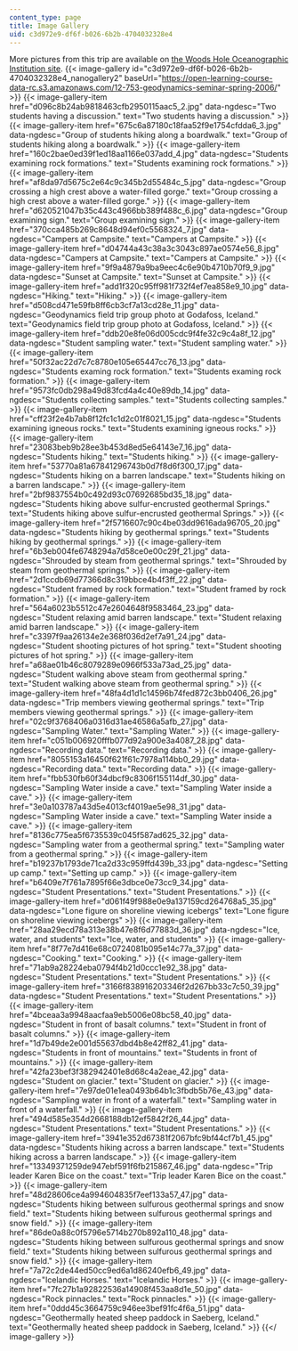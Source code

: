 ```yaml
---
content_type: page
title: Image Gallery
uid: c3d972e9-df6f-b026-6b2b-4704032328e4
---
```


More pictures from this trip are available on [the Woods Hole Oceanographic Institution site](https://www.whoi.edu/).
{{< image-gallery id="c3d972e9-df6f-b026-6b2b-4704032328e4_nanogallery2" baseUrl="https://open-learning-course-data-rc.s3.amazonaws.com/12-753-geodynamics-seminar-spring-2006/" >}}
{{< image-gallery-item href="d096c8b24ab9818463cfb2950115aac5_2.jpg" data-ngdesc="Two students having a discussion." text="Two students having a discussion." >}}
{{< image-gallery-item href="675c6a87180c18faa52f9e1754cfdda6_3.jpg" data-ngdesc="Group of students hiking along a boardwalk." text="Group of students hiking along a boardwalk." >}}
{{< image-gallery-item href="160c2bae0ed39f1ed18aa1166e037add_4.jpg" data-ngdesc="Students examining rock formations." text="Students examining rock formations." >}}
{{< image-gallery-item href="af8da97d5675c2e64c9c345b2d55484c_5.jpg" data-ngdesc="Group crossing a high crest above a water-filled gorge." text="Group crossing a high crest above a water-filled gorge." >}}
{{< image-gallery-item href="d620521047b35c443c4966bb389f488c_6.jpg" data-ngdesc="Group examining sign." text="Group examining sign." >}}
{{< image-gallery-item href="370cca485b269c8648d94ef0c5568324_7.jpg" data-ngdesc="Campers at Campsite." text="Campers at Campsite." >}}
{{< image-gallery-item href="d04744a43c38a3c3043c897ae0574e56_8.jpg" data-ngdesc="Campers at Campsite." text="Campers at Campsite." >}}
{{< image-gallery-item href="9f9a4879a9ba9eec4c6e90b4710b70f9_9.jpg" data-ngdesc="Sunset at Campsite." text="Sunset at Campsite." >}}
{{< image-gallery-item href="add1f320c95ff981f732f4ef7ea858e9_10.jpg" data-ngdesc="Hiking." text="Hiking." >}}
{{< image-gallery-item href="d508cd471e59fb8ff6cb3cf7a13cd28e_11.jpg" data-ngdesc="Geodynamics field trip group photo at Godafoss, Iceland." text="Geodynamics field trip group photo at Godafoss, Iceland." >}}
{{< image-gallery-item href="ddb20e8fe06d005cdc9f4fe32c9c4a8f_12.jpg" data-ngdesc="Student sampling water." text="Student sampling water." >}}
{{< image-gallery-item href="50f32ac22d7c7c8780e105e65447cc76_13.jpg" data-ngdesc="Students examing rock formation." text="Students examing rock formation." >}}
{{< image-gallery-item href="9573fc0db298a49d83fcd4a4c40e89db_14.jpg" data-ngdesc="Students collecting samples." text="Students collecting samples." >}}
{{< image-gallery-item href="cff23f2e4b7ab8f12fc1c1d2c01f8021_15.jpg" data-ngdesc="Students examining igneous rocks." text="Students examining igneous rocks." >}}
{{< image-gallery-item href="23083beb9b28ee3b453d8ed5e64143e7_16.jpg" data-ngdesc="Students hiking." text="Students hiking." >}}
{{< image-gallery-item href="53770a81a67841296743b0d7f8d6f300_17.jpg" data-ngdesc="Students hiking on a barren landscape." text="Students hiking on a barren landscape." >}}
{{< image-gallery-item href="2bf9837554b0c492d93c07692685bd35_18.jpg" data-ngdesc="Students hiking above sulfur-encrusted geothermal Springs." text="Students hiking above sulfur-encrusted geothermal Springs." >}}
{{< image-gallery-item href="2f5716607c90c4be03dd9616ada96705_20.jpg" data-ngdesc="Students hiking by geothermal springs." text="Students hiking by geothermal springs." >}}
{{< image-gallery-item href="6b3eb004fe6748294a7d58ce0e00c29f_21.jpg" data-ngdesc="Shrouded by steam from geothermal springs." text="Shrouded by steam from geothermal springs." >}}
{{< image-gallery-item href="2d1ccdb69d77366d8c319bbce4b4f3ff_22.jpg" data-ngdesc="Student framed by rock formation." text="Student framed by rock formation." >}}
{{< image-gallery-item href="564a6023b5512c47e2604648f9583464_23.jpg" data-ngdesc="Student relaxing amid barren landscape." text="Student relaxing amid barren landscape." >}}
{{< image-gallery-item href="c3397f9aa26134e2e368f036d2ef7a91_24.jpg" data-ngdesc="Student shooting pictures of hot spring." text="Student shooting pictures of hot spring." >}}
{{< image-gallery-item href="a68ae01b46c8079289e0966f533a73ad_25.jpg" data-ngdesc="Student walking above steam from geothermal spring." text="Student walking above steam from geothermal spring." >}}
{{< image-gallery-item href="48fa4d1d1c14596b74fed872c3bb0406_26.jpg" data-ngdesc="Trip members viewing geothermal springs." text="Trip members viewing geothermal springs." >}}
{{< image-gallery-item href="02c9f3768406a0316d31ae46586a5afb_27.jpg" data-ngdesc="Sampling Water." text="Sampling Water." >}}
{{< image-gallery-item href="c051b006920fffb077d92a900e3a4087_28.jpg" data-ngdesc="Recording data." text="Recording data." >}}
{{< image-gallery-item href="8055153a16450f621f61c7978a114bb0_29.jpg" data-ngdesc="Recording data." text="Recording data." >}}
{{< image-gallery-item href="fbb530fb60f34dbcf9c8306f155114df_30.jpg" data-ngdesc="Sampling Water inside a cave." text="Sampling Water inside a cave." >}}
{{< image-gallery-item href="3e0a103787a43d5e4013cf4019ae5e98_31.jpg" data-ngdesc="Sampling Water inside a cave." text="Sampling Water inside a cave." >}}
{{< image-gallery-item href="8136c775ea5f6735539c045f587ad625_32.jpg" data-ngdesc="Sampling water from a geothermal spring." text="Sampling water from a geothermal spring." >}}
{{< image-gallery-item href="b19237b1793de71ca2d33c959ffd439b_33.jpg" data-ngdesc="Setting up camp." text="Setting up camp." >}}
{{< image-gallery-item href="b6409e7f761a7895f66e3dbce0e73cc9_34.jpg" data-ngdesc="Student Presentations." text="Student Presentations." >}}
{{< image-gallery-item href="d061f49f988e0e9a137159cd264768a5_35.jpg" data-ngdesc="Lone figure on shoreline viewing icebergs" text="Lone figure on shoreline viewing icebergs" >}}
{{< image-gallery-item href="28aa29ecd78a313e38b47e8f6d77883d_36.jpg" data-ngdesc="Ice, water, and students" text="Ice, water, and students" >}}
{{< image-gallery-item href="8f77e7d416e68c0724081b095e14c77a_37.jpg" data-ngdesc="Cooking." text="Cooking." >}}
{{< image-gallery-item href="71ab9a28224eba0794f4b21d0ccc1e92_38.jpg" data-ngdesc="Student Presentations." text="Student Presentations." >}}
{{< image-gallery-item href="3166f838916203346f2d267bb33c7c50_39.jpg" data-ngdesc="Student Presentations." text="Student Presentations." >}}
{{< image-gallery-item href="4bceaa3a9948aacfaa9eb5006e08bc58_40.jpg" data-ngdesc="Student in front of basalt columns." text="Student in front of basalt columns." >}}
{{< image-gallery-item href="1d7b49de2e001d55637dbd4b8e42ff82_41.jpg" data-ngdesc="Students in front of mountains." text="Students in front of mountains." >}}
{{< image-gallery-item href="42fa23bef3f382942401e8d68c4a2eae_42.jpg" data-ngdesc="Student on glacier." text="Student on glacier." >}}
{{< image-gallery-item href="7e97de01e1ea0493b64b1c3fbdb5b76e_43.jpg" data-ngdesc="Sampling water in front of a waterfall." text="Sampling water in front of a waterfall." >}}
{{< image-gallery-item href="494d585e354d2668188db12ef5842f26_44.jpg" data-ngdesc="Student Presentations." text="Student Presentations." >}}
{{< image-gallery-item href="3941e352d67381f2067bfc9bf44cf7b1_45.jpg" data-ngdesc="Students hiking across a barren landscape." text="Students hiking across a barren landscape." >}}
{{< image-gallery-item href="13349371259de947ebf591f6fb215867_46.jpg" data-ngdesc="Trip leader Karen Bice on the coast." text="Trip leader Karen Bice on the coast." >}}
{{< image-gallery-item href="48d28606ce4a994604835f7eef133a57_47.jpg" data-ngdesc="Students hiking between sulfurous geothermal springs and snow field." text="Students hiking between sulfurous geothermal springs and snow field." >}}
{{< image-gallery-item href="86de0a88c0f5796e5714b270b892a110_48.jpg" data-ngdesc="Students hiking between sulfurous geothermal springs and snow field." text="Students hiking between sulfurous geothermal springs and snow field." >}}
{{< image-gallery-item href="7a72c2de44ed50cc9ed6a1d86240efb6_49.jpg" data-ngdesc="Icelandic Horses." text="Icelandic Horses." >}}
{{< image-gallery-item href="7fc27b1a92822536a14908f453aa8d1e_50.jpg" data-ngdesc="Rock pinnacles." text="Rock pinnacles." >}}
{{< image-gallery-item href="0ddd45c3664759c946ee3bef91fc4f6a_51.jpg" data-ngdesc="Geothermally heated sheep paddock in Saeberg, Iceland." text="Geothermally heated sheep paddock in Saeberg, Iceland." >}}
{{</ image-gallery >}}